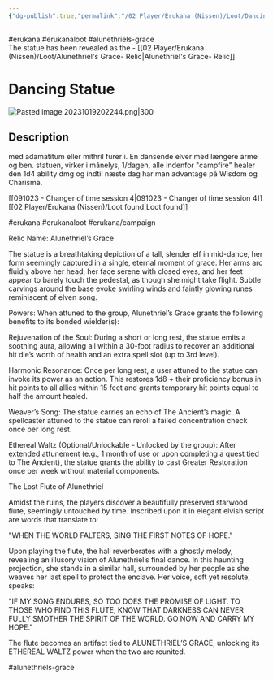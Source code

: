 ```yaml
---
{"dg-publish":true,"permalink":"/02 Player/Erukana (Nissen)/Loot/Dancing Statue/","tags":["erukana","erukanaloot","alunethriels-grace"]}
---
```



#erukana #erukanaloot #alunethriels-grace  
The statue has been revealed as the - [[02 Player/Erukana (Nissen)/Loot/Alunethriel's Grace- Relic\|Alunethriel's Grace- Relic]]

# Dancing Statue
![Pasted image 20231019202244.png|300](/img/user/10%20Attachments/Pasted%20image%2020231019202244.png)
## Description

med adamatitum eller mithril furer i. En dansende elver med længere arme og ben. 
statuen, virker i månelys, 1/dagen, alle indenfor "campfire" healer den 1d4 ability dmg og indtil næste dag har man advantage på Wisdom og Charisma. 

[[091023 - Changer of time session 4\|091023 - Changer of time session 4]]
[[02 Player/Erukana (Nissen)/Loot found\|Loot found]]


<div class="transclusion internal-embed is-loaded"><div class="markdown-embed">





#erukana #erukanaloot #erukana/campaign 

Relic Name: Alunethriel’s Grace

The statue is a breathtaking depiction of a tall, slender elf in mid-dance, her form seemingly captured in a single, eternal moment of grace. Her arms arc fluidly above her head, her face serene with closed eyes, and her feet appear to barely touch the pedestal, as though she might take flight. Subtle carvings around the base evoke swirling winds and faintly glowing runes reminiscent of elven song.

Powers: 
When attuned to the group, Alunethriel’s Grace grants the following benefits to its bonded wielder(s):

Rejuvenation of the Soul:
During a short or long rest, the statue emits a soothing aura, allowing all within a 30-foot radius to recover an additional hit die’s worth of health and an extra spell slot (up to 3rd level). 

Harmonic Resonance:
Once per long rest, a user attuned to the statue can invoke its power as an action. This restores 1d8 + their proficiency bonus in hit points to all allies within 15 feet and grants temporary hit points equal to half the amount healed. 

Weaver’s Song:
The statue carries an echo of The Ancient’s magic. A spellcaster attuned to the statue can reroll a failed concentration check once per long rest.

Ethereal Waltz (Optional/Unlockable - Unlocked by the group):
After extended attunement (e.g., 1 month of use or upon completing a quest tied to The Ancient), the statue grants the ability to cast Greater Restoration once per week without material components.

The Lost Flute of Alunethriel

Amidst the ruins, the players discover a beautifully preserved starwood flute, seemingly untouched by time. Inscribed upon it in elegant elvish script are words that translate to:

"WHEN THE WORLD FALTERS, SING THE FIRST NOTES OF HOPE."

Upon playing the flute, the hall reverberates with a ghostly melody, revealing an illusory vision of Alunethriel’s final dance. In this haunting projection, she stands in a similar hall, surrounded by her people as she weaves her last spell to protect the enclave. Her voice, soft yet resolute, speaks:

"IF MY SONG ENDURES, SO TOO DOES THE PROMISE OF LIGHT. TO THOSE WHO FIND THIS FLUTE, KNOW THAT DARKNESS CAN NEVER FULLY SMOTHER THE SPIRIT OF THE WORLD. GO NOW AND CARRY MY HOPE."

The flute becomes an artifact tied to ALUNETHRIEL’S GRACE, unlocking its ETHEREAL WALTZ power when the two are reunited.

#alunethriels-grace


</div></div>
